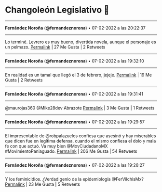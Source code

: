 # Changoleón Legislativo 🙈
*****
**Fernández Noroña** (**@fernandeznorona**) • 07-02-2022 a las 20:22:37
*****
Lo terminé. Levrero es muy bueno, divertida novela, aunque el personaje es un pelmazo.
[Permalink](https://twitter.com/fernandeznorona/status/1490903872034033665) | 27 Me Gusta | 2 Retweets
*****
**Fernández Noroña** (**@fernandeznorona**) • 07-02-2022 a las 19:32:10
*****
En realidad es un tamal que llegó el 3 de febrero, jejeje.
[Permalink](https://twitter.com/fernandeznorona/status/1490891178153496577) | 19 Me Gusta | 2 Retweets
*****
**Fernández Noroña** (**@fernandeznorona**) • 07-02-2022 a las 19:31:41
*****
@maurojas360 @Mike28dev Abrazote
[Permalink](https://twitter.com/fernandeznorona/status/1490891053838200833) | 3 Me Gusta | 1 Retweets
*****
**Fernández Noroña** (**@fernandeznorona**) • 07-02-2022 a las 19:29:57
*****
El impresentable de @robpalazuelos confiesa que asesinó y hay miserables que dicen fue en legítima defensa, cuando el mismo confiesa el dolo y mala fe con que actuó. Va muy bien @MovCiudadanoMX #MovimientoPaniaguado.
[Permalink](https://twitter.com/fernandeznorona/status/1490890616964018182) | 206 Me Gusta | 54 Retweets
*****
**Fernández Noroña** (**@fernandeznorona**) • 07-02-2022 a las 19:26:27
*****
Y los feminicidios. ¿Verdad genio de la epidemiología @FerVilchisMx?
[Permalink](https://twitter.com/fernandeznorona/status/1490889736491532292) | 23 Me Gusta | 5 Retweets